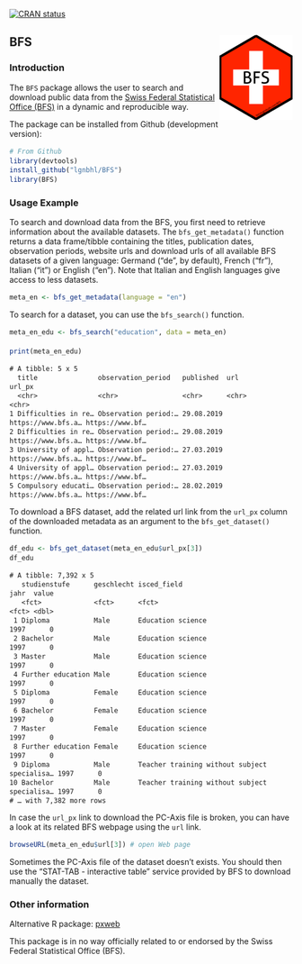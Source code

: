 <!-- badges: start -->
[![CRAN
status](https://www.r-pkg.org/badges/version/BFS)](https://CRAN.R-project.org/package=BFS)
<!-- badges: end -->

BFS <img src="man/figures/logo.png" align="right" />
----------------------------------------------------

### Introduction

The `BFS` package allows the user to search and download public data
from the
<a href="https://www.bfs.admin.ch/bfs/en/home.html" target="_blank">Swiss Federal Statistical Office (BFS)</a>
in a dynamic and reproducible way.

The package can be installed from Github (development version):

``` r
# From Github
library(devtools)
install_github("lgnbhl/BFS")
library(BFS)
```

### Usage Example

To search and download data from the BFS, you first need to retrieve
information about the available datasets. The `bfs_get_metadata()`
function returns a data frame/tibble containing the titles, publication
dates, observation periods, website urls and download urls of all
available BFS datasets of a given language: Germand (“de”, by default),
French (“fr”), Italian (“it”) or English (“en”). Note that Italian and
English languages give access to less datasets.

``` r
meta_en <- bfs_get_metadata(language = "en")
```

To search for a dataset, you can use the `bfs_search()` function.

``` r
meta_en_edu <- bfs_search("education", data = meta_en)

print(meta_en_edu)
```

    # A tibble: 5 x 5
      title               observation_period   published  url                url_px         
      <chr>               <chr>                <chr>      <chr>              <chr>          
    1 Difficulties in re… Observation period:… 29.08.2019 https://www.bfs.a… https://www.bf…
    2 Difficulties in re… Observation period:… 29.08.2019 https://www.bfs.a… https://www.bf…
    3 University of appl… Observation period:… 27.03.2019 https://www.bfs.a… https://www.bf…
    4 University of appl… Observation period:… 27.03.2019 https://www.bfs.a… https://www.bf…
    5 Compulsory educati… Observation period:… 28.02.2019 https://www.bfs.a… https://www.bf…

To download a BFS dataset, add the related url link from the `url_px`
column of the downloaded metadata as an argument to the
`bfs_get_dataset()` function.

``` r
df_edu <- bfs_get_dataset(meta_en_edu$url_px[3])
df_edu
```

    # A tibble: 7,392 x 5
       studienstufe      geschlecht isced_field                                  jahr  value
       <fct>             <fct>      <fct>                                        <fct> <dbl>
     1 Diploma           Male       Education science                            1997      0
     2 Bachelor          Male       Education science                            1997      0
     3 Master            Male       Education science                            1997      0
     4 Further education Male       Education science                            1997      0
     5 Diploma           Female     Education science                            1997      0
     6 Bachelor          Female     Education science                            1997      0
     7 Master            Female     Education science                            1997      0
     8 Further education Female     Education science                            1997      0
     9 Diploma           Male       Teacher training without subject specialisa… 1997      0
    10 Bachelor          Male       Teacher training without subject specialisa… 1997      0
    # … with 7,382 more rows

In case the `url_px` link to download the PC-Axis file is broken, you
can have a look at its related BFS webpage using the `url` link.

``` r
browseURL(meta_en_edu$url[3]) # open Web page
```

Sometimes the PC-Axis file of the dataset doesn’t exists. You should
then use the “STAT-TAB - interactive table” service provided by BFS to
download manually the dataset.

### Other information

Alternative R package:
<a href="https://github.com/rOpenGov/pxweb" target="_blank">pxweb</a>

This package is in no way officially related to or endorsed by the Swiss
Federal Statistical Office (BFS).
